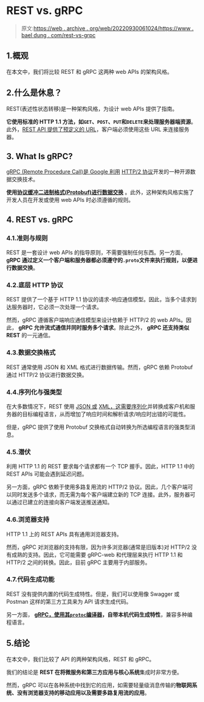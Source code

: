 # REST vs. gRPC

> 原文:[https://web . archive . org/web/20220930061024/https://www . bael dung . com/rest-vs-grpc](https://web.archive.org/web/20220930061024/https://www.baeldung.com/rest-vs-grpc)

## 1.概观

在本文中，我们将比较 REST 和 gRPC 这两种 web APIs 的架构风格。

## 2.什么是休息？

REST(表述性状态转移)是一种架构风格，为设计 web APIs 提供了指南。

**它使用标准的 HTTP 1.1 方法，如`GET`、`POST`、`PUT`和`DELETE`来处理服务器端资源**。此外，[REST API 提供了预定义的 URL](/web/20220617075715/https://www.baeldung.com/building-a-restful-web-service-with-spring-and-java-based-configuration)，客户端必须使用这些 URL 来连接服务器。

## 3\. What Is gRPC?

[gRPC (Remote Procedure Call)是 Google 利用](/web/20220617075715/https://www.baeldung.com/grpc-introduction) [HTTP/2 协议](/web/20220617075715/https://www.baeldung.com/netty-http2)开发的一种开源数据交换技术。

**使用[协议缓冲二进制格式(Protobuf)进行数据交换](/web/20220617075715/https://www.baeldung.com/spring-rest-api-with-protocol-buffers#1-introduction-to-protocol-buffers)** 。此外，这种架构风格实施了开发人员在开发或使用 web APIs 时必须遵循的规则。

## 4\. REST vs. gRPC

### 4.1.准则与规则

REST 是一套设计 web APIs 的指导原则，不需要强制任何东西。另一方面， **gRPC 通过定义一个客户端和服务器都必须遵守的`.proto`文件来执行规则，以便进行数据交换**。

### 4.2.底层 HTTP 协议

REST 提供了一个基于 HTTP 1.1 协议的请求-响应通信模型。因此，当多个请求到达服务器时，它必须一次处理一个请求。

然而，gRPC 遵循客户端响应通信模型来设计依赖于 HTTP/2 的 web APIs。因此， **gRPC 允许流式通信并同时服务多个请求**。除此之外， **gRPC 还支持类似 REST** 的一元通信。

### 4.3.数据交换格式

REST 通常使用 JSON 和 XML 格式进行数据传输。然而，gRPC 依赖 Protobuf 通过 HTTP/2 协议进行数据交换。

### 4.4.序列化与强类型

在大多数情况下，REST 使用 [JSON 或](/web/20220617075715/https://www.baeldung.com/java-json) [XML，这需要序列化](/web/20220617075715/https://www.baeldung.com/jackson-xml-serialization-and-deserialization)并转换成客户机和服务器的目标编程语言，从而增加了响应时间和解析请求/响应时出错的可能性。

但是，gRPC 提供了使用 Protobuf 交换格式自动转换为所选编程语言的强类型消息。

### 4.5.潜伏

利用 HTTP 1.1 的 REST 要求每个请求都有一个 TCP 握手。因此，HTTP 1.1 中的 REST APIs 可能会遇到延迟问题。

另一方面，gRPC 依赖于使用多路复用流的 HTTP/2 协议。因此，几个客户端可以同时发送多个请求，而无需为每个客户端建立新的 TCP 连接。此外，服务器可以通过已建立的连接向客户端发送推送通知。

### 4.6.浏览器支持

HTTP 1.1 上的 REST APIs 具有通用浏览器支持。

然而，gRPC 对浏览器的支持有限，因为许多浏览器(通常是旧版本)对 HTTP/2 没有成熟的支持。因此，它可能需要 gRPC-web 和代理层来执行 HTTP 1.1 和 HTTP/2 之间的转换。因此，目前 gRPC 主要用于内部服务。

### 4.7.**代码生成功能**

REST 没有提供内置的代码生成特性。但是，我们可以使用像 Swagger 或 Postman 这样的第三方工具来为 API 请求生成代码。

另一方面， **[gRPC，使用其`protoc`编译器](/web/20220617075715/https://www.baeldung.com/grpc-introduction#1-using-protocol-buffer-compiler)，自带本机代码生成特性**，兼容多种编程语言。

## 5.结论

在本文中，我们比较了 API 的两种架构风格，REST 和 gRPC。

我们的结论是 **REST 在将微服务和第三方应用与核心系统**集成时非常方便。

然而，gRPC 可以在各种系统中找到它的应用，如需要轻量级消息传输的**物联网系统、没有浏览器支持的移动应用以及需要多路复用流的应用**。